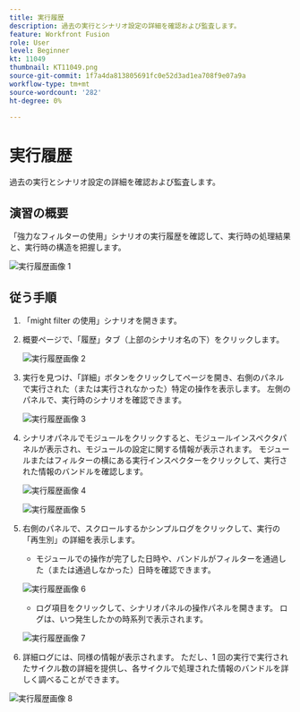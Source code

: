 ```yaml
---
title: 実行履歴
description: 過去の実行とシナリオ設定の詳細を確認および監査します。
feature: Workfront Fusion
role: User
level: Beginner
kt: 11049
thumbnail: KT11049.png
source-git-commit: 1f7a4da813805691fc0e52d3ad1ea708f9e07a9a
workflow-type: tm+mt
source-wordcount: '282'
ht-degree: 0%

---
```



# 実行履歴

過去の実行とシナリオ設定の詳細を確認および監査します。

## 演習の概要

「強力なフィルターの使用」シナリオの実行履歴を確認して、実行時の処理結果と、実行時の構造を把握します。

![実行履歴画像 1](../12-exercises/assets/execution-history-walkthrough-1.png)

## 従う手順

1. 「might filter の使用」シナリオを開きます。
1. 概要ページで、「履歴」タブ（上部のシナリオ名の下）をクリックします。

   ![実行履歴画像 2](../12-exercises/assets/execution-history-walkthrough-2.png)

1. 実行を見つけ、「詳細」ボタンをクリックしてページを開き、右側のパネルで実行された（または実行されなかった）特定の操作を表示します。 左側のパネルで、実行時のシナリオを確認できます。

   ![実行履歴画像 3](../12-exercises/assets/execution-history-walkthrough-3.png)

1. シナリオパネルでモジュールをクリックすると、モジュールインスペクタパネルが表示され、モジュールの設定に関する情報が表示されます。 モジュールまたはフィルターの横にある実行インスペクターをクリックして、実行された情報のバンドルを確認します。

   ![実行履歴画像 4](../12-exercises/assets/execution-history-walkthrough-4.png)

   ![実行履歴画像 5](../12-exercises/assets/execution-history-walkthrough-5.png)


1. 右側のパネルで、スクロールするかシンプルログをクリックして、実行の「再生別」の詳細を表示します。

   + モジュールでの操作が完了した日時や、バンドルがフィルターを通過した（または通過しなかった）日時を確認できます。

   ![実行履歴画像 6](../12-exercises/assets/execution-history-walkthrough-6.png)

   + ログ項目をクリックして、シナリオパネルの操作パネルを開きます。 ログは、いつ発生したかの時系列で表示されます。

   ![実行履歴画像 7](../12-exercises/assets/execution-history-walkthrough-7.png)


1. 詳細ログには、同様の情報が表示されます。 ただし、1 回の実行で実行されたサイクル数の詳細を提供し、各サイクルで処理された情報のバンドルを詳しく調べることができます。

![実行履歴画像 8](../12-exercises/assets/execution-history-walkthrough-8.png)

